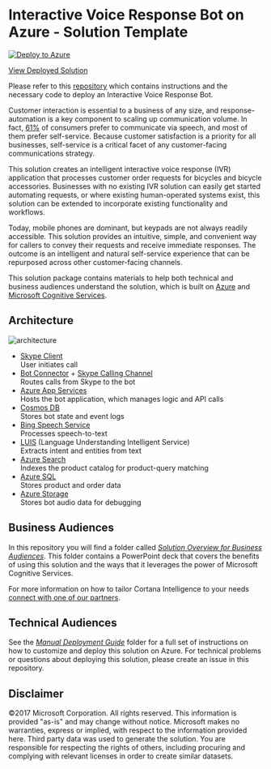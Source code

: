 # Interactive Voice Response Bot on Azure - Solution Template

[![Deploy to Azure](https://raw.githubusercontent.com/Azure/data-ai-iot/master/images/DeployToAzure.PNG)](https://quickstart.azure.ai/Deployments/new/interactive-voice-response-bot?source=CiqsGallery)

[View Deployed Solution](https://quickstart.azure.ai/Deployments?type=interactive-voice-response-bot)

Please refer to this [repository](https://github.com/Azure/cortana-intelligence-interactive-voice-response-bot) which contains instructions and the necessary code to deploy an Interactive Voice Response Bot.

Customer interaction is essential to a business of any size, and response-automation is a key component to scaling up communication volume. In fact, [61%][3] of consumers prefer to communicate via speech, and most of them prefer self-service. Because customer satisfaction is a priority for all businesses, self-service is a critical facet of any customer-facing communications strategy.

This solution creates an intelligent interactive voice response (IVR) application that processes customer order requests for bicycles and bicycle accessories.
Businesses with no existing IVR solution can easily get started automating requests, or where existing human-operated systems exist, this solution can be extended to incorporate existing functionality and workflows.

Today, mobile phones are dominant, but keypads are not always readily accessible. This solution provides an intuitive, simple, and convenient way for callers to convey their requests and receive immediate responses. The outcome is an intelligent and natural self-service experience that can be repurposed across other customer-facing channels.

This solution package contains materials to help both technical and business audiences understand the solution, which is built on [Azure][7] and [Microsoft Cognitive Services][2].

## Architecture
![architecture](https://raw.githubusercontent.com/Azure/cortana-intelligence-interactive-voice-response-bot/master/Technical%20Deployment%20Guide/docs/img/arch.png)

* [Skype Client][8]  
User initiates call
* [Bot Connector][9] + [Skype Calling Channel][10]   
Routes calls from Skype to the bot
* [Azure App Services][17]  
Hosts the bot application, which manages logic and API calls
* [Cosmos DB][15]  
Stores bot state and event logs
* [Bing Speech Service][11]    
Processes speech-to-text
* [LUIS][12] (Language Understanding Intelligent Service)  
Extracts intent and entities from text
* [Azure Search][13]  
Indexes the product catalog for product-query matching
* [Azure SQL][14]  
Stores product and order data
* [Azure Storage][16]  
Stores bot audio data for debugging

## Business Audiences
In this repository you will find a folder called [*Solution Overview for Business Audiences*][4]. This folder contains a PowerPoint deck that covers the benefits of using this solution and the ways that it leverages the power of Microsoft Cognitive Services.

For more information on how to tailor Cortana Intelligence to your needs [connect with one of our partners][5].

## Technical Audiences
See the [*Manual Deployment Guide*][6] folder for a full set of instructions on how to customize and deploy this solution on Azure. For technical problems or questions about deploying this solution, please create an issue in this repository.

## Disclaimer
©2017 Microsoft Corporation. All rights reserved.  This information is provided "as-is" and may change without notice. Microsoft makes no warranties, express or implied, with respect to the information provided here.  Third party data was used to generate the solution.  You are responsible for respecting the rights of others, including procuring and complying with relevant licenses in order to create similar datasets.

[IMG1]: ./Technical%20Deployment%20Guide/docs/img/arch.png
[1]: https://www.microsoft.com/en-us/server-cloud/cortana-intelligence-suite/Overview.aspx
[2]: https://www.microsoft.com/cognitive-services
[3]: https://www.talkdesk.com/blog/10-customer-services-statistics-for-call-center-supervisors/
[4]: ./Solution%20Overview%20for%20Business%20Audiences
[5]: http://aka.ms/CISFindPartner
[6]: ./Technical%20Deployment%20Guide
[7]: https://azure.microsoft.com/en-us/
[8]: https://www.skype.com/
[9]: https://dev.botframework.com/
[10]: https://dev.skype.com/bots
[11]: https://docs.microsoft.com/en-us/azure/cognitive-services/speech/home
[12]: https://docs.microsoft.com/en-us/azure/cognitive-services/LUIS/Home
[13]: https://docs.microsoft.com/en-us/azure/search/
[14]: https://docs.microsoft.com/en-us/azure/sql-database/
[15]: https://docs.microsoft.com/en-us/azure/cosmos-db/
[16]: https://docs.microsoft.com/en-us/azure/storage/
[17]: https://docs.microsoft.com/en-us/azure/app-service/